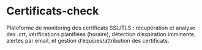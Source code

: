 # Certificats-check
Plateforme de monitoring des certificats SSL/TLS : récupération et analyse des .crt, vérifications planifiées (horaire), détection d’expiration imminente, alertes par email, et gestion d’équipes/attribution des certificats.
